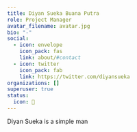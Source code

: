 ```yaml
---
title: Diyan Sueka Buana Putra
role: Project Manager
avatar_filename: avatar.jpg
bio: "-"
social:
  - icon: envelope
    icon_pack: fas
    link: about/#contact
  - icon: twitter
    icon_pack: fab
    link: https://twitter.com/diyansueka
organizations: []
superuser: true
status:
  icon: 🌊
---
```

Diyan Sueka is a simple man
